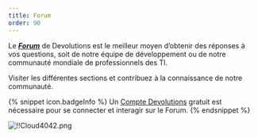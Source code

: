 ```yaml
---
title: Forum
order: 90  
---
```

Le [***Forum***](https://forum.devolutions.net/) de Devolutions est le meilleur moyen d’obtenir des réponses à vos questions, soit de notre équipe de développement ou de notre communauté mondiale de professionnels des TI. 

Visiter les différentes sections et contribuez à la connaissance de notre communauté. 

{% snippet icon.badgeInfo %} 
Un [Compte Devolutions](/fr/cloud/devolutions-account/) gratuit est nécessaire pour se connecter et interagir sur le Forum. 
{% endsnippet %}
 
![!!Cloud4042.png](https://webdevolutions.azureedge.net/docs/fr/cloud/Cloud4042.png) 